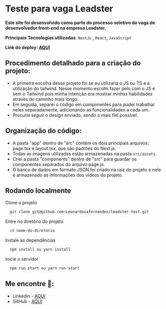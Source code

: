 
# Teste para vaga Leadster

**Este site foi desenvolvido como parte do processo seletivo da vaga de desenvolvedor front-end na empresa Leadster.**

**Principais Tecnologias utilizadas**:
`NextJs` , `React`, `JavaScript`

**Link do deploy: [AQUI](https://leadster-test-xhop.vercel.app/)**


## Procedimento detalhado para a criação do projeto: 
 * A primeira escolha desse projeto foi se eu utilizaria o JS ou TS e a utilização do tailwind. Nesse momento escolhi fazer pelo com o JS e sem o Tailwind pois minha intenção era mostrar minhas habilidades através do caminho mais longo.
 * Em seguida, separei o código em componentes para poder trabalhar neles separadamente, adicionando as funcionalidades a cada um. 
 * Procurei seguir o design enviado, sendo o mais fiel possível.

## Organização do código:
* A pasta "app" dentro de "src" contém os dois principais arquivos: page.tsx e layout.tsx, que são padrões do Next.js.
* Todas as imagens utilizadas estão armazenadas na pasta `src/assets`.
* Criei a pasta "components" dentro de "src" para guardar os componentes separados do arquivo page.js.
* O banco de dados em formato JSON foi criado na raiz do projeto e nele é armazenado as informações dos vídeos do projeto.

## Rodando localmente

Clone o projeto

```bash
  git clone git@github.com:Leonardovafernandez/leadster-test.git
```

Entre no diretório do projeto

```bash
  cd nome-do-diretório
```

Instale as dependências

```bash
  npm install ou yarn install
```

Inicie o servidor

```bash
  npm run start ou yarn run start
```


## Me encontre 🔗: 

* Linkedin - [AQUI](https://www.linkedin.com/in/leonardovafernandez/)
* GitHub - [AQUI](https://github.com/Leonardovafernandez)

